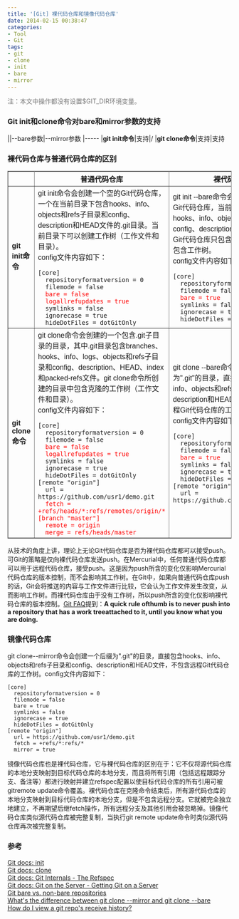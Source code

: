 ```yaml
---
title: '[Git] 裸代码仓库和镜像代码仓库'
date: 2014-02-15 00:38:47
categories: 
- Tool
- Git
tags: 
- git
- clone
- init
- bare
- mirror
---
```

<font color="#787878">注：本文中操作都没有设置$GIT_DIR环境变量。</font>

### Git init和clone命令对bare和mirror参数的支持

||--bare参数|--mirror参数
|-----
|**git init命令**|支持|/
|**git clone命令**|支持|支持

### 裸代码仓库与普通代码仓库的区别

<table border="1" cellpadding="4" cellspacing="0" frame="border" rules="all" summary="" style="font-family: Arial, Verdana, sans-serif; border-collapse: collapse; border-width: 1px; margin-top: 7pt;"><tbody><tr><th></th><th>普通代码仓库</th><th>裸代码仓库</th></tr><tr><td><b>git init命令</b></td><td>git init命令会创建一个空的Git代码仓库，一个在当前目录下包含hooks、info、objects和refs子目录和config、description和HEAD文件的.git目录。当前目录下可以创建工作树（工作文件和目录）。<br>config文件内容如下：<br><code>
[core]
  repositoryformatversion = 0
  filemode = false
  <font color="#FF0000">bare = false
  logallrefupdates = true</font>
  symlinks = false
  ignorecase = true
  hideDotFiles = dotGitOnly</code></td><td>git init --bare命令会创建一个空的裸Git代码仓库，当前目录下直接创建hooks、info、objects和refs子目录和config、description和HEAD文件。裸Git代码仓库只包含版本控制信息而不包含工作树。<br>config文件内容如下：<br><code>
[core]
  repositoryformatversion = 0
  filemode = false
 <font color="#FF0000"> bare = true</font>
  symlinks = false
  ignorecase = true
  hideDotFiles = dotGitOnly
</code></td></tr><tr><td><b>git clone命令</b></td><td>git clone命令会创建的一个包含.git子目录的目录，其中.git目录包含branches、hooks、info、logs、objects和refs子目录和config、description、HEAD、index和packed-refs文件。git clone命令所创建的目录中包含克隆的工作树（工作文件和目录）。<br>config文件内容如下：<br><code>
[core]
  repositoryformatversion = 0
  filemode = false
  <font color="#FF0000">bare = false
  logallrefupdates = true</font>
  symlinks = false
  ignorecase = true
  hideDotFiles = dotGitOnly
[remote "origin"]
  url = https://github.com/usr1/demo.git
  <font color="#FF0000">fetch = +refs/heads/*:refs/remotes/origin/*
[branch "master"]
  remote = origin
  merge = refs/heads/master
</font></code></td><td>git clone --bare命令会创建一个后缀为".git"的目录，直接包含hooks、info、objects和refs子目录和config、description和HEAD文件，不包含远程Git代码仓库的工作树。<br>config文件内容如下：<br><code>
[core]
  repositoryformatversion = 0
  filemode = false
  <font color="#FF0000">bare = true</font>
  symlinks = false
  ignorecase = true
  hideDotFiles = dotGitOnly
[remote "origin"]
  url = https://github.com/usr1/demo.git
</code></td></tr></tbody></table>

从技术的角度上讲，理论上无论Git代码仓库是否为裸代码仓库都可以接受push。可Git的策略是仅向裸代码仓库发送push。在Mercurial中，任何普通代码仓库都可以用于远程代码仓库，接受push。这是因为push所含的变化仅影响Mercurial代码仓库的版本控制，而不会影响其工作树。在Git中，如果向普通代码仓库push的话，Git会将推送的内容与工作文件进行比较，它会认为工作文件发生改变，从而影响工作树。而裸代码仓库由于没有工作树，所以push所含的变化仅影响裸代码仓库的版本控制。[Git FAQ](https://git.wiki.kernel.org/index.php/Git_FAQ)提到：**A quick rule ofthumb is to never push into a repository that has a work treeattached to it, until you know what you are doing.**

### 镜像代码仓库
git clone--mirror命令会创建一个后缀为".git"的目录，直接包含hooks、info、objects和refs子目录和config、description和HEAD文件，不包含远程Git代码仓库的工作树。config文件内容如下：
```
[core]
  repositoryformatversion = 0
  filemode = false
  bare = true
  symlinks = false
  ignorecase = true
  hideDotFiles = dotGitOnly
[remote "origin"]
  url = https://github.com/usr1/demo.git
  fetch = +refs/*:refs/*
  mirror = true
```

镜像代码仓库也是裸代码仓库，它与裸代码仓库的区别在于：它不仅将源代码仓库的本地分支映射到目标代码仓库的本地分支，而且将所有引用（包括远程跟踪分支、备注等）都进行映射并建立refspec配置以使目标代码仓库的所有引用可被gitremote update命令覆盖。裸代码仓库在克隆命令结束后，所有源代码仓库的本地分支映射到目标代码仓库的本地分支，但是不包含远程分支。它就被完全独立地建立，不再期望后继fetch操作，所有远程分支及其他引用会被忽略掉。镜像代码仓库类似源代码仓库被完整复制，当执行git remote update命令时类似源代码仓库再次被完整复制。

### 参考

[Git docs: init](http://git-scm.com/docs/git-init)    
[Git docs: clone](http://git-scm.com/docs/git-clone)    
[Git docs: Git Internals - The Refspec](http://git-scm.com/book/en/v2/Git-Internals-The-Refspec)    
[ Git docs: Git on the Server - Getting Git on a Server](http://git-scm.com/book/en/v2/Git-on-the-Server-Getting-Git-on-a-Server)    
[ Git bare vs. non-bare repositories](http://bitflop.com/tutorials/git-bare-vs-non-bare-repositories.html)    
[ What's the difference between git clone --mirror and git clone --bare](http://stackoverflow.com/questions/3959924/whats-the-difference-between-git-clone-mirror-and-git-clone-bare)    
[ How do I view a git repo's receive history?](http://stackoverflow.com/questions/3876206/how-do-i-view-a-git-repos-receive-history)    